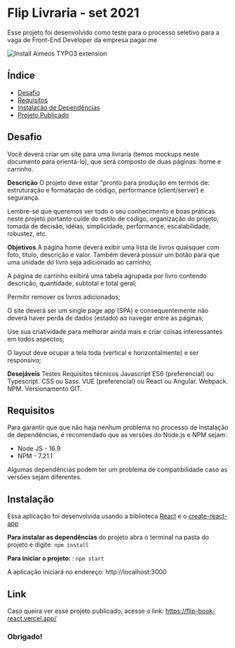# Flip Livraria - set 2021

Esse projeto foi desenvolvido como teste para o processo seletivo para a vaga de Front-End Developer da empresa pagar.me

![Install Aimeos TYPO3 extension](https://user-images.githubusercontent.com/6402310/133700699-9cae4841-840d-48f9-bf06-2e5a363ffb17.png)

## Índice

-   [Desafio](#desafio)
-   [Requisitos](#requisitos)
-   [Instalação de Dependências](#instalação)
-   [Projeto Publicado](#link)

## Desafio

Você deverá criar um site para uma livraria (temos mockups neste documento para orientá-lo), que será composto de duas páginas: home e carrinho.

<strong>Descrição</strong>
O projeto deve estar "pronto para produção em termos de: estruturação e formatação de código, performance (client/server) e segurança.

Lembre-se que queremos ver todo o seu conhecimento e boas práticas neste projeto portanto cuide do estilo de código, organização do projeto, tomada de decisão, idéias, simplicidade, performance, escalabilidade, robustez, etc.

<strong>Objetivos</strong>
A página home deverá exibir uma lista de livros quaisquer com foto, título, descrição e valor. Também deverá possuir um botão para que uma unidade do livro seja adicionado ao carrinho;

A página de carrinho exibirá uma tabela agrupada por livro contendo descrição, quantidade, subtotal e total geral;

Permitir remover os livros adicionados;

O site deverá ser um single page app (SPA) e consequentemente não deverá haver perda de dados (estado) ao navegar entre as páginas;

Use sua criatividade para melhorar ainda mais e criar coisas interessantes em todos aspectos;

O layout deve ocupar a tela toda (vertical e horizontalmente) e ser responsivo;

<strong>Desejáveis</strong>
Testes
Requisitos técnicos
Javascript ES6 (preferencial) ou Typescript.
CSS ou Sass.
VUE (preferencial) ou React ou Angular.
Webpack.
NPM.
Versionamento GIT.

## Requisitos

Para garantir que que não haja nenhum problema no processo de instalação de dependências, é recomendado que as versões do Node.js e NPM sejam:

-   Node JS - 16.9
-   NPM - 7.21.1

Algumas dependências podem ter um problema de compatibilidade caso as versões sejam diferentes.

## Instalação

Essa aplicação foi desenvolvida usando a biblioteca [React](https://pt-br.reactjs.org/) e o [create-react-app](https://github.com/facebook/create-react-app)

<strong>Para instalar as dependências </strong> do projeto abra o terminal na pasta do projeto e digite:
`npm install`

<strong>Para iniciar o projeto: </strong> :
`npm start`

A aplicação iniciará no endereço: http://localhost:3000

## Link

Caso queira ver esse projeto publicado, acesse o link: https://flip-book-react.vercel.app/

### Obrigado!
